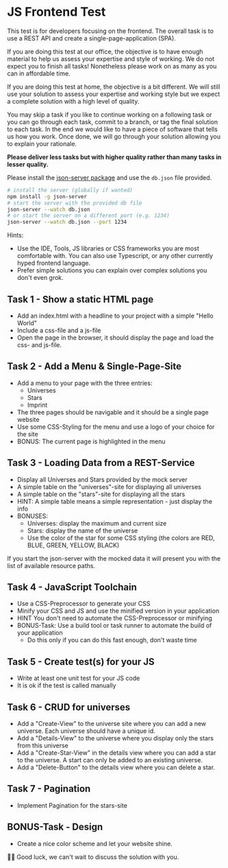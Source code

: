 # JS Frontend Test

This test is for developers focusing on the frontend.
The overall task is to use a REST API and create a single-page-application (SPA).

If you are doing this test at our office, the objective is to have enough material to help us assess your expertise and style of working. We do not expect you to finish all tasks! Nonetheless please work on as many as you can in affordable time.

If you are doing this test at home, the objective is a bit different. We will still use your solution to assess your expertise and working style but we expect a complete solution with a high level of quality.

You may skip a task if you like to continue working on a following task or you can go through
each task, commit to a branch, or tag the final solution to each task. In the end we would like to have a piece of software that tells us how you work. Once done, we will go through your solution allowing you to explain your rationale.

__Please deliver less tasks but with higher quality rather than many tasks in lesser quality.__

Please install the [json-server package](https://www.npmjs.com/package/json-server) and use the ```db.json``` file provided. 
 
```bash
# install the server (globally if wanted)
npm install -g json-server
# start the server with the provided db file
json-server --watch db.json
# or start the server on a different port (e.g. 1234)
json-server --watch db.json --port 1234
```

Hints:

   * Use the IDE, Tools, JS libraries or CSS frameworks you are most comfortable with. You can also use Typescript, or any other currently hyped frontend language.
   * Prefer simple solutions you can explain over complex solutions you don't even grok.


## Task 1 - Show a static HTML page

   * Add an index.html with a headline to your project with a simple "Hello World"
   * Include a css-file and a js-file
   * Open the page in the browser, it should display the page and load the css- and js-file.


## Task 2 - Add a Menu & Single-Page-Site

   * Add a menu to your page with the three entries:
      * Universes
      * Stars
      * Imprint
   * The three pages should be navigable and it should be a single page website
   * Use some CSS-Styling for the menu and use a logo of your choice for the site 
   * BONUS: The current page is highlighted in the menu


## Task 3 - Loading Data from a REST-Service

   * Display all Universes and Stars provided by the mock server 
   * A simple table on the "universes"-site for displaying all universes
   * A simple table on the "stars"-site for displaying all the stars
   * HINT: A simple table means a simple representation - just display the info
   * BONUSES:
      * Universes: display the maximum and current size
      * Stars: display the name of the universe
      * Use the color of the star for some CSS styling (the colors are RED, BLUE, GREEN, YELLOW, BLACK)

If you start the json-server with the mocked data it will present you with the list of available resource paths.


## Task 4 - JavaScript Toolchain

   * Use a CSS-Preprocessor to generate your CSS
   * Minify your CSS and JS and use the minified version in your application
   * HINT You don't need to automate the CSS-Preprocessor or minifying
   * BONUS-Task: Use a build tool or task runner to automate the build of your application
      * Do this only if you can do this fast enough, don't waste time


## Task 5 - Create test(s) for your JS

   * Write at least one unit test for your JS code
   * It is ok if the test is called manually


## Task 6 - CRUD for universes

   * Add a "Create-View" to the universe site where you can add a new universe. Each universe should have a unique id. 
   * Add a "Details-View" to the universe where you display only the stars from this universe
   * Add a "Create-Star-View" in the details view where you can add a star to the universe. A start can only be added to an existing universe.
   * Add a "Delete-Button" to the details view where you can delete a star.


## Task 7 - Pagination

   * Implement Pagination for the stars-site


## BONUS-Task - Design

   * Create a nice color scheme and let your website shine.


🤞🏽 Good luck, we can't wait to discuss the solution with you.
